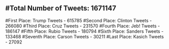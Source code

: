 #Total Number of Tweets: 1671147 
---
#First Place: Trump Tweets - 615785
#Second Place: Clinton Tweets - 266080
#Third Place: Cruz Tweets - 231570
#Fourth Place: Jeb! Tweets - 186147
#Fifth Place: Rubio Tweets - 180794
#Sixth Place: Sanders Tweets - 133468
#Seventh Place: Carson Tweets - 30211
#Last Place: Kasich Tweets - 27092

